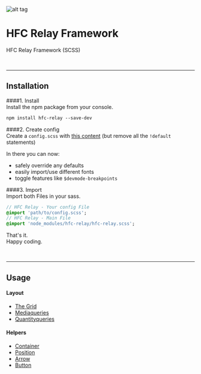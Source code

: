 ![alt tag](https://dl.dropboxusercontent.com/u/7534528/HFC/Relay/relay_logo.jpg)

# HFC Relay Framework
HFC Relay Framework (SCSS)

<br><hr>
## Installation

####1. Install<br>
Install the npm package from your console.
```sass
npm install hfc-relay --save-dev
```

####2. Create config<br> 
Create a `config.scss` with [this content](src/_config.scss) (but remove all the `!default` statements) <br>

In there you can now:
- safely override any defaults
- easily import/use different fonts 
- toggle features like `$devmode-breakpoints`


####3. Import<br> 
Import both Files in your sass.
```sass
// HFC Relay - Your config File
@import 'path/to/config.scss';
// HFC Relay - Main File
@import 'node_modules/hfc-relay/hfc-relay.scss';
```

That's it. <br>
Happy coding.


<br><hr>
## Usage

#### Layout
- [The Grid](docs/grid.md)
- [Mediaqueries](docs/mediaqueries.md)
- [Quantityqueries](docs/quantityqueries.md)

#### Helpers
- [Container](docs/container.md)
- [Position](docs/position.md)
- [Arrow](docs/arrow.md)
- [Button](docs/button.md)
